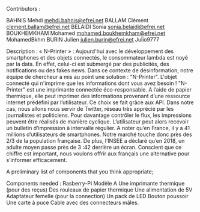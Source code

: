 Contributors :

BAHNIS Mehdi mehdi.bahnis@efrei.net 
BALLAM Clément clement.ballam@efrei.net 
BELAIDI Sonia sonia.belaidi@efrei.net 
BOUKHEMKHAM Mohamed mohamed.boukhemkham@efrei.net MohamedBkhm
BURIN Julien julien.burin@efrei.net Julio9777


Description :
« N-Printer » : Aujourd'hui avec le développement des smartphones et des objets connectés, le consommateur lambda est noyé par la data. En effet, celui-ci est submergé par des publicités, des notifications ou des fakes news. Dans ce contexte de désinformation, notre équipe de chercheur a mis au point une solution : "N-Printer". L'objet connecté qui n'imprime que les informations dont vous avez besoin ! 
"N-Printer" est une imprimante connectée éco-responsable. A l’aide de papier thermique, elle peut imprimer des informations provenant d’une ressource internet prédéfini par l’utilisateur. Ce choix se fait grâce aux API. Dans notre cas, nous allons nous servir de Twitter, réseau très apprécié par les journalistes et politiciens. Pour davantage contrôler le flux, les impressions peuvent être réalisés de manière cyclique. L’utilisateur peut alors recevoir un bulletin d’impression à intervalle régulier.
A noter qu’en France, il y a 41 millions d’utilisateurs de smartphones. Notre marché touche donc près des 2/3 de la population française.  De plus, l’INSEE a déclaré qu’en 2018, un adulte moyen passe près de 3 :42 derrière un écran. Conscient que ce chiffre est important, nous voulons offrir aux français une alternative pour s’informer efficacement.

A preliminary list of components that you think appropriate;

Components needed :
Rasberry-Pi Modèle A
Une imprimante thermique (pour des reçus)
Des rouleaux de papier thermique
Une alimentation de 5V
Adaptateur femelle (pour la connection)
Un pack de LED
Bouton poussoir
Une carte à puce
Cable avec des connecteurs mâles.

